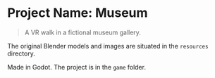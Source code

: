 Project Name: Museum
====================

> A VR walk in a fictional museum gallery.

The original Blender models and images are situated in the `resources` directory.

Made in Godot. The project is in the `game` folder.
